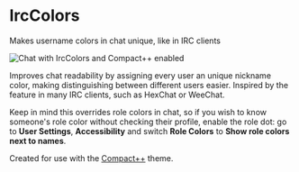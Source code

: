 # IrcColors

Makes username colors in chat unique, like in IRC clients

![Chat with IrcColors and Compact++ enabled](https://github.com/Vendicated/Yuricord/assets/33988779/88e05c0b-a60a-4d10-949e-8b46e1d7226c)

Improves chat readability by assigning every user an unique nickname color,
making distinguishing between different users easier. Inspired by the feature
in many IRC clients, such as HexChat or WeeChat.

Keep in mind this overrides role colors in chat, so if you wish to know
someone's role color without checking their profile, enable the role dot: go to
**User Settings**, **Accessibility** and switch **Role Colors** to **Show role
colors next to names**.

Created for use with the [Compact++](https://gitlab.com/Grzesiek11/compactplusplus-discord-theme)
theme.


